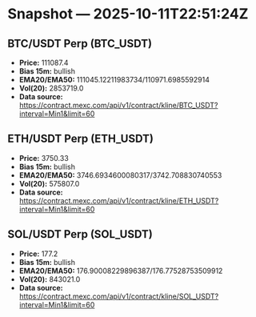 # Snapshot — 2025-10-11T22:51:24Z

## BTC/USDT Perp (BTC_USDT)
- **Price:** 111087.4
- **Bias 15m:** bullish
- **EMA20/EMA50:** 111045.12211983734/110971.6985592914
- **Vol(20):** 2853719.0
- **Data source:** https://contract.mexc.com/api/v1/contract/kline/BTC_USDT?interval=Min1&limit=60

## ETH/USDT Perp (ETH_USDT)
- **Price:** 3750.33
- **Bias 15m:** bullish
- **EMA20/EMA50:** 3746.6934600080317/3742.708830740553
- **Vol(20):** 575807.0
- **Data source:** https://contract.mexc.com/api/v1/contract/kline/ETH_USDT?interval=Min1&limit=60

## SOL/USDT Perp (SOL_USDT)
- **Price:** 177.2
- **Bias 15m:** bullish
- **EMA20/EMA50:** 176.90008229896387/176.77528753509912
- **Vol(20):** 843021.0
- **Data source:** https://contract.mexc.com/api/v1/contract/kline/SOL_USDT?interval=Min1&limit=60
